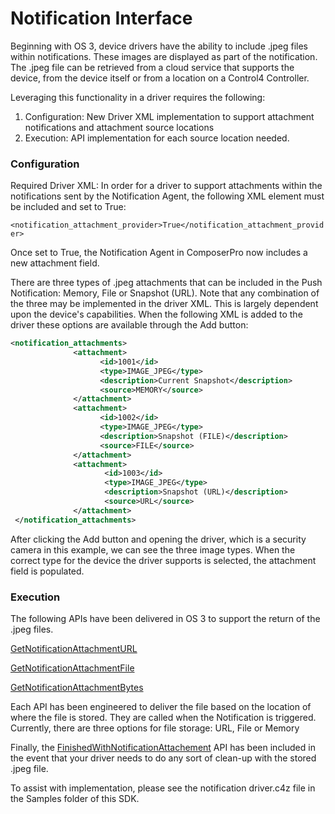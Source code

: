 # Notification Interface

Beginning with OS 3, device drivers have the ability to include .jpeg files within notifications. These images are displayed as part of the notification. The .jpeg file can be retrieved from a cloud service that supports the device, from the device itself or from a location on a Control4 Controller.

Leveraging this functionality in a driver requires the following:

1. Configuration: New Driver XML implementation to support attachment notifications and attachment source locations
2. Execution: API implementation for each source location needed.

### Configuration

Required Driver XML: In order for a driver to support attachments within the notifications sent by the Notification Agent, the following XML element must be included and set to True:

`<notification_attachment_provider>True</notification_attachment_provider>`

Once set to True, the Notification Agent in ComposerPro now includes a new attachment field.

There are three types of .jpeg attachments that can be included in the Push Notification: Memory, File or Snapshot (URL). Note that any combination of the three may be implemented in the driver XML. This is largely dependent upon the device's capabilities. When the following XML is added to the driver these options are available through the Add button:

```xml
<notification_attachments>
              <attachment>
                    <id>1001</id>
                    <type>IMAGE_JPEG</type>
                    <description>Current Snapshot</description>
                    <source>MEMORY</source>
              </attachment>
              <attachment>
                    <id>1002</id>
                    <type>IMAGE_JPEG</type>
                    <description>Snapshot (FILE)</description>
                    <source>FILE</source>
              </attachment>
              <attachment>
                     <id>1003</id>
                     <type>IMAGE_JPEG</type>
                     <description>Snapshot (URL)</description>
					 <source>URL</source>
              </attachment>
 </notification_attachments>
```


After clicking the Add button and opening the driver, which is a security camera in this example, we can see the three image types. When the correct type for the device the driver supports is selected, the attachment field is populated.


### Execution

The following APIs have been delivered in OS 3 to support the return of the .jpeg files.

[GetNotificationAttachmentURL][1]

[GetNotificationAttachmentFile][2]

[GetNotificationAttachmentBytes][3]

Each API has been engineered to deliver the file based on the location of where the file is stored. They are called when the Notification is triggered. Currently, there are three options for file storage: URL, File or Memory

Finally, the [FinishedWithNotificationAttachement][4] API has been included in the event that your driver needs to do any sort of clean-up with the stored .jpeg file.

To assist with implementation, please see the notification driver.c4z file in the Samples folder of this SDK.

[1]:	https://snap-one.github.io/docs-driverworks-api/#getnotificationattachmenturl
[2]:	https://snap-one.github.io/docs-driverworks-api/#getnotificationattachmentfile
[3]:	https://snap-one.github.io/docs-driverworks-api/#getnotificationattachmentbytes
[4]:	https://snap-one.github.io/docs-driverworks-api/#finishedwithnotificationattachment